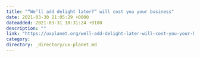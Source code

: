 ```yaml
---
title: "“We’ll add delight later?” will cost you your business"
date: 2021-03-30 21:05:29 +0000
dateadded: 2021-03-31 10:31:24 +0100
description: ""
link: "https://uxplanet.org/well-add-delight-later-will-cost-you-your-business-c5c02e1d43d5?source=rss----819cc2aaeee0---4"
category:
directory: _directory/ux-planet.md
---
```


